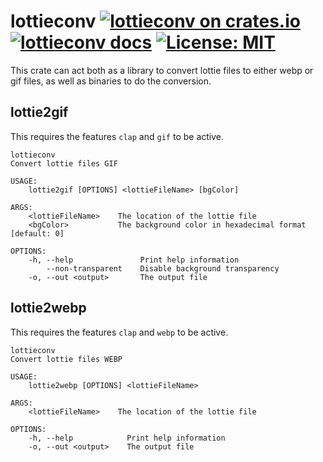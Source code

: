 # lottieconv [![lottieconv on crates.io](https://img.shields.io/crates/v/lottieconv.svg)](https://crates.io/crates/lottieconv) [![lottieconv docs](https://img.shields.io/badge/docs-release-blue)](https://docs.msrd0.de/#lottieconv) [![License: MIT](https://img.shields.io/badge/license-MIT-blue.svg)](https://mit-license.org/)

This crate can act both as a library to convert lottie files to either webp or gif
files, as well as binaries to do the conversion.

## lottie2gif

This requires the features `clap` and `gif` to be active.

```
lottieconv
Convert lottie files GIF

USAGE:
    lottie2gif [OPTIONS] <lottieFileName> [bgColor]

ARGS:
    <lottieFileName>    The location of the lottie file
    <bgColor>           The background color in hexadecimal format [default: 0]

OPTIONS:
    -h, --help               Print help information
        --non-transparent    Disable background transparency
    -o, --out <output>       The output file
```

## lottie2webp

This requires the features `clap` and `webp` to be active.

```
lottieconv
Convert lottie files WEBP

USAGE:
    lottie2webp [OPTIONS] <lottieFileName>

ARGS:
    <lottieFileName>    The location of the lottie file

OPTIONS:
    -h, --help            Print help information
    -o, --out <output>    The output file
```
